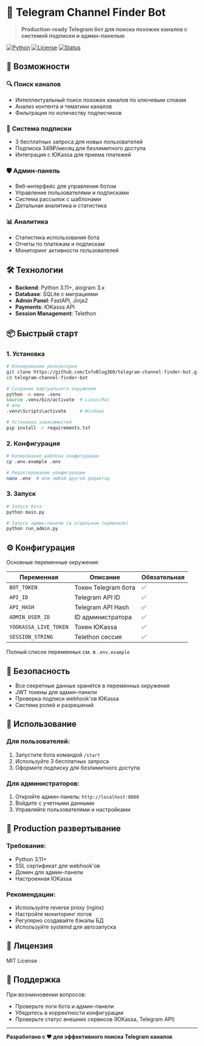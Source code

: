 # 🤖 Telegram Channel Finder Bot

> **Production-ready Telegram бот для поиска похожих каналов с системой подписки и админ-панелью**

[![Python](https://img.shields.io/badge/Python-3.11+-blue.svg)](https://python.org)
[![License](https://img.shields.io/badge/License-MIT-green.svg)](LICENSE)
[![Status](https://img.shields.io/badge/Status-Production%20Ready-brightgreen.svg)]()

## 🚀 Возможности

### 🔍 **Поиск каналов**

- Интеллектуальный поиск похожих каналов по ключевым словам
- Анализ контента и тематики каналов
- Фильтрация по количеству подписчиков

### 💎 **Система подписки**

- 3 бесплатных запроса для новых пользователей
- Подписка 349₽/месяц для безлимитного доступа
- Интеграция с ЮKassa для приема платежей

### 🛡️ **Админ-панель**

- Веб-интерфейс для управления ботом
- Управление пользователями и подписками
- Система рассылок с шаблонами
- Детальная аналитика и статистика

### 📊 **Аналитика**

- Статистика использования бота
- Отчеты по платежам и подпискам
- Мониторинг активности пользователей

## 🛠️ Технологии

- **Backend**: Python 3.11+, aiogram 3.x
- **Database**: SQLite с миграциями
- **Admin Panel**: FastAPI, Jinja2
- **Payments**: ЮKassa API
- **Session Management**: Telethon

## 📦 Быстрый старт

### 1. Установка

```bash
# Клонирование репозитория
git clone https://github.com/InfoBlog360/telegram-channel-finder-bot.git
cd telegram-channel-finder-bot

# Создание виртуального окружения
python -m venv .venv
source .venv/bin/activate  # Linux/Mac
# или
.venv\Scripts\activate     # Windows

# Установка зависимостей
pip install -r requirements.txt
```

### 2. Конфигурация

```bash
# Копирование шаблона конфигурации
cp .env.example .env

# Редактирование конфигурации
nano .env  # или любой другой редактор
```

### 3. Запуск

```bash
# Запуск бота
python main.py

# Запуск админ-панели (в отдельном терминале)
python run_admin.py
```

## ⚙️ Конфигурация

Основные переменные окружения:

| Переменная            | Описание            | Обязательная |
| --------------------- | ------------------- | ------------ |
| `BOT_TOKEN`           | Токен Telegram бота | ✅           |
| `API_ID`              | Telegram API ID     | ✅           |
| `API_HASH`            | Telegram API Hash   | ✅           |
| `ADMIN_USER_ID`       | ID администратора   | ✅           |
| `YOOKASSA_LIVE_TOKEN` | Токен ЮKassa        | ✅           |
| `SESSION_STRING`      | Telethon сессия     | ✅           |

Полный список переменных см. в `.env.example`

## 🔐 Безопасность

- Все секретные данные хранятся в переменных окружения
- JWT токены для админ-панели
- Проверка подписи webhook'ов ЮKassa
- Система ролей и разрешений

## 📱 Использование

### Для пользователей:

1. Запустите бота командой `/start`
2. Используйте 3 бесплатных запроса
3. Оформите подписку для безлимитного доступа

### Для администраторов:

1. Откройте админ-панель: `http://localhost:8080`
2. Войдите с учетными данными
3. Управляйте пользователями и настройками

## 🚀 Production развертывание

### Требования:

- Python 3.11+
- SSL сертификат для webhook'ов
- Домен для админ-панели
- Настроенная ЮKassa

### Рекомендации:

- Используйте reverse proxy (nginx)
- Настройте мониторинг логов
- Регулярно создавайте бэкапы БД
- Используйте systemd для автозапуска

## 📄 Лицензия

MIT License

## 🤝 Поддержка

При возникновении вопросов:

- Проверьте логи бота и админ-панели
- Убедитесь в корректности конфигурации
- Проверьте статус внешних сервисов (ЮKassa, Telegram API)

---

**Разработано с ❤️ для эффективного поиска Telegram каналов**

